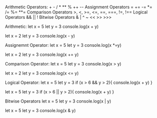 Arithmetic Operators: + - / * ** % ++ --
Assignment Operators = += -= *= /= %= **=
Comparison Operators >, <,  >=, <=, ==, ===, !=, !==
Logical Operators && || !
Bitwise Operators & | ^ ~ << >> >>>

Arithmetic:
let x = 5
let y = 3
console.log(x + y)

let x = 2
let y = 3
console.log(x - y)

Assignemnt Operator:
let x = 5
let y = 3
console.log(x *=y)

let x = 2
let y = 3
console.log(x += y)

Comparison Operator:
let x = 5
let y = 3
console.log(x > y)

let x = 2
let y = 3
console.log(x <= y)

Logical Operator:
let x = 5
let y = 3
if (x > 6 && y > 2){
    console.log(x + y)
}

let x = 5
let y = 3
if (x > 6 || y > 2){
    console.log(x + y)
}

Bitwise Operators
let x = 5
let y = 3
console.log(x | y)

let x = 5
let y = 3
console.log(x & y)
